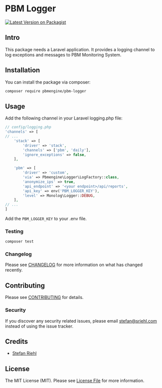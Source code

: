 # PBM Logger

[![Latest Version on Packagist](https://img.shields.io/packagist/v/pbmengine/pbm-logger.svg?style=flat-square)](https://packagist.org/packages/pbmengine/pbm-logger)

## Intro

This package needs a Laravel application. It provides a logging channel to log exceptions and messages to PBM
 Monitoring System.

## Installation

You can install the package via composer:

```bash
composer require pbmengine/pbm-logger
```

## Usage

Add the following channel in your Laravel logging.php file:
 
``` php
// config/logging.php
'channels' => [
// ...
    'stack' => [
        'driver' => 'stack',
        'channels' => ['pbm', 'daily'],
        'ignore_exceptions' => false,
    ],

    'pbm' => [
        'driver' => 'custom',
        'via' => Pbmengine\Logger\LogFactory::class,
        'anonymize_ips' => true,
        'api_endpoint' => '<your endpoint>/api/reports',
        'api_key' => env('PBM_LOGGER_KEY'),
        'level' => Monolog\Logger::DEBUG,
    ],
// ...
]
```

Add the `PBM_LOGGER_KEY` to your .env file.

### Testing

``` bash
composer test
```

### Changelog

Please see [CHANGELOG](CHANGELOG.md) for more information on what has changed recently.

## Contributing

Please see [CONTRIBUTING](CONTRIBUTING.md) for details.

### Security

If you discover any security related issues, please email stefan@sriehl.com instead of using the issue tracker.

## Credits

- [Stefan Riehl](https://github.com/stefanriehl)

## License

The MIT License (MIT). Please see [License File](LICENSE.md) for more information.
